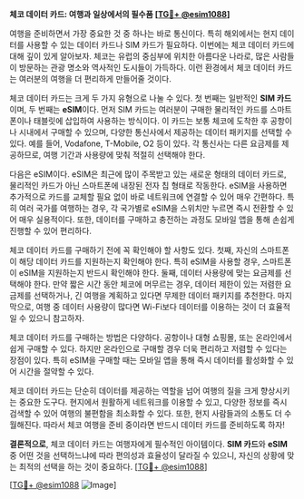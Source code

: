**체코 데이터 카드: 여행과 일상에서의 필수품 [[TG💪+ @esim1088](https://t.me/s/esim1088)]**

여행을 준비하면서 가장 중요한 것 중 하나는 바로 통신이다. 특히 해외에서는 현지 데이터를 사용할 수 있는 데이터 카드나 SIM 카드가 필요하다. 이번에는 체코 데이터 카드에 대해 깊이 있게 알아보자. 체코는 유럽의 중심부에 위치한 아름다운 나라로, 많은 사람들이 방문하는 관광 명소와 역사적인 도시들이 가득하다. 이런 환경에서 체코 데이터 카드는 여러분의 여행을 더 편리하게 만들어줄 것이다.

체코 데이터 카드는 크게 두 가지 유형으로 나눌 수 있다. 첫 번째는 일반적인 **SIM 카드**이며, 두 번째는 **eSIM**이다. 먼저 SIM 카드는 여러분이 구매한 물리적인 카드를 스마트폰이나 태블릿에 삽입하여 사용하는 방식이다. 이 카드는 보통 체코에 도착한 후 공항이나 시내에서 구매할 수 있으며, 다양한 통신사에서 제공하는 데이터 패키지를 선택할 수 있다. 예를 들어, Vodafone, T-Mobile, O2 등이 있다. 각 통신사는 다른 요금제를 제공하므로, 여행 기간과 사용량에 맞춰 적절히 선택해야 한다.

다음은 eSIM이다. eSIM은 최근에 많이 주목받고 있는 새로운 형태의 데이터 카드로, 물리적인 카드가 아닌 스마트폰에 내장된 전자 칩 형태로 작동한다. eSIM을 사용하면 추가적으로 카드를 교체할 필요 없이 바로 네트워크에 연결할 수 있어 매우 간편하다. 특히 여러 국가를 여행하는 경우, 각 국가별로 eSIM을 스위치만 누르면 즉시 전환할 수 있어 매우 실용적이다. 또한, 데이터를 구매하고 충전하는 과정도 모바일 앱을 통해 손쉽게 진행할 수 있어 편리하다.

체코 데이터 카드를 구매하기 전에 꼭 확인해야 할 사항도 있다. 첫째, 자신의 스마트폰이 해당 데이터 카드를 지원하는지 확인해야 한다. 특히 eSIM을 사용할 경우, 스마트폰이 eSIM을 지원하는지 반드시 확인해야 한다. 둘째, 데이터 사용량에 맞는 요금제를 선택해야 한다. 만약 짧은 시간 동안 체코에 머무르는 경우, 데이터 제한이 있는 저렴한 요금제를 선택하거나, 긴 여행을 계획하고 있다면 무제한 데이터 패키지를 추천한다. 마지막으로, 여행 중 데이터 사용량이 많다면 Wi-Fi보다 데이터를 이용하는 것이 더 효율적일 수 있으니 참고하자.

체코 데이터 카드를 구매하는 방법은 다양하다. 공항이나 대형 쇼핑몰, 또는 온라인에서 쉽게 구매할 수 있다. 하지만 온라인으로 구매할 경우 더욱 편리하고 저렴할 수 있다는 장점이 있다. 특히 eSIM을 구매할 때는 모바일 앱을 통해 즉시 데이터를 활성화할 수 있어 시간을 절약할 수 있다.

체코 데이터 카드는 단순히 데이터를 제공하는 역할을 넘어 여행의 질을 크게 향상시키는 중요한 도구다. 현지에서 원활하게 네트워크를 이용할 수 있고, 다양한 정보를 즉시 검색할 수 있어 여행의 불편함을 최소화할 수 있다. 또한, 현지 사람들과의 소통도 더 수월해진다. 따라서 체코 여행을 준비 중이라면 반드시 데이터 카드를 준비하도록 하자!

**결론적으로**, 체코 데이터 카드는 여행자에게 필수적인 아이템이다. **SIM 카드**와 **eSIM** 중 어떤 것을 선택하느냐에 따라 편의성과 효율성이 달라질 수 있으니, 자신의 상황에 맞는 최적의 선택을 하는 것이 중요하다. [[TG💪+ @esim1088](https://t.me/s/esim1088)]

[[TG💪+ @esim1088](https://t.me/s/esim1088) ![Image](https://i.postimg.cc/Y0z9fWf4/image.png)]